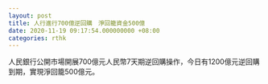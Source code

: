 ```yaml
---
layout: post
title: 人行進行700億逆回購　淨回籠資金500億
date: 2020-11-19 09:17:54.000000000 +08:00
categories: rthk
---
```


人民銀行公開市場開展700億元人民幣7天期逆回購操作，今日有1200億元逆回購到期，實現淨回籠500億元。
